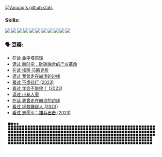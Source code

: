 
[![Anurag's github stats](https://github-readme-stats.vercel.app/api?username=w940853815)](https://github.com/anuraghazra/github-readme-stats)

### Skills:

<code><img height="32" src="https://cdn.jsdelivr.net/npm/simple-icons@v5/icons/python.svg"></code>
<code><img height="32" src="https://cdn.jsdelivr.net/npm/simple-icons@v5/icons/javascript.svg"></code>
<code><img height="32" src="https://cdn.jsdelivr.net/npm/simple-icons@v5/icons/django.svg"></code>
<code><img height="32" src="https://cdn.jsdelivr.net/npm/simple-icons@v5/icons/flask.svg"></code>
<code><img height="32" src="https://cdn.jsdelivr.net/npm/simple-icons@v5/icons/vuetify.svg"></code>
<code><img height="32" src="https://cdn.jsdelivr.net/npm/simple-icons@v5/icons/git.svg"></code>
<code><img height="32" src="https://cdn.jsdelivr.net/npm/simple-icons@v5/icons/docker.svg"></code>
<code><img height="32" src="https://cdn.jsdelivr.net/npm/simple-icons@v5/icons/postgresql.svg"></code>
<code><img height="32" src="https://cdn.jsdelivr.net/npm/simple-icons@v5/icons/elasticsearch.svg"></code>
<code><img height="32" src="https://cdn.jsdelivr.net/npm/simple-icons@v5/icons/macos.svg"></code>
<code><img height="32" src="https://cdn.jsdelivr.net/npm/simple-icons@v5/icons/linux.svg"></code>

### 🗣 豆瓣:

<!-- DOUBAN-ACTIVITIES:START -->
- [在读 金字塔原理](https://www.douban.com/people/136069238/status/4507497587/?_i=06739133)
- [读过 新时空：硅碳融合的产业革命](https://www.douban.com/people/136069238/status/4506659177/?_i=06739133)
- [在读 埃隆·马斯克传](https://www.douban.com/people/136069238/status/4500417190/?_i=06739133)
- [读过 我曾走在崩溃的边缘](https://www.douban.com/people/136069238/status/4500416754/?_i=06739133)
- [看过 不虚此行‎ (2023)](https://www.douban.com/people/136069238/status/4499973052/?_i=06739133)
- [看过 年会不能停！‎ (2023)](https://www.douban.com/people/136069238/status/4498582002/?_i=06739133)
- [读过 小巷人家](https://www.douban.com/people/136069238/status/4489290935/?_i=06739133)
- [在读 我曾走在崩溃的边缘](https://www.douban.com/people/136069238/status/4489290559/?_i=06739133)
- [看过 拯救嫌疑人‎ (2023)](https://www.douban.com/people/136069238/status/4477421513/?_i=06739133)
- [看过 志愿军：雄兵出击‎ (2023)](https://www.douban.com/people/136069238/status/4465247367/?_i=06739133)
<!-- DOUBAN-ACTIVITIES:END -->


![Snake animation](https://raw.githubusercontent.com/w940853815/w940853815/output/github-contribution-grid-snake.svg)

<!--
**w940853815/w940853815** is a ✨ _special_ ✨ repository because its `README.md` (this file) appears on your GitHub profile.

Here are some ideas to get you started:

- 🔭 I’m currently working on ...
- 🌱 I’m currently learning ...
- 👯 I’m looking to collaborate on ...
- 🤔 I’m looking for help with ...
- 💬 Ask me about ...
- 📫 How to reach me: ...
- 😄 Pronouns: ...
- ⚡ Fun fact: ...
-->
